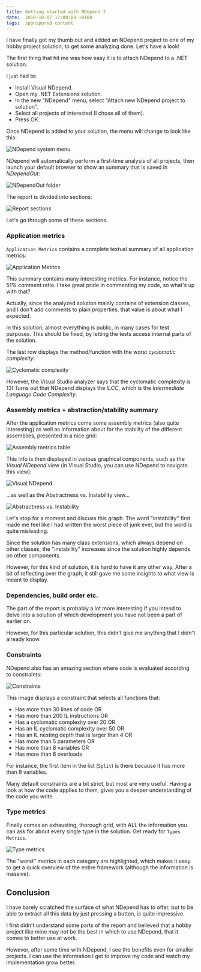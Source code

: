 ```yaml
---
title: Getting started with NDepend 3
date:  2010-10-07 12:00:00 +0100
tags:  sponspored-content
---
```


I have finally got my thumb out and added an NDepend project to one of my hobby project solution, to get some analyzing done. Let's have a look!

The first thing that hit me was how easy it is to attach NDepend to a .NET solution. 

I just had to:

- Install Visual NDepend.
- Open my .NET Extensions solution.
- In the new "NDepend" menu, select "Attach new NDepend project to solution".
- Select all projects of interested (I chose all of them).
- Press OK.

Once NDepend is added to your solution, the menu will change to look like this:

![NDepend system menu](/assets/blog/10/1007-1.png "NDepend system menu")

NDepend will automatically perform a first-time analysis of all projects, then launch your default browser to show an summary that is saved in *NDependOut*:

![NDependOut folder](/assets/blog/10/1007-2.png "The generated NDependOut folder")

The report is divided into sections:

![Report sections](/assets/blog/10/1007-3.png "The various sections of the NDepend report")

Let's go through some of these sections.


### Application metrics

`Application Metrics` contains a complete textual summary of all application metrics:

![Application Metrics](/assets/blog/10/1007-4.png "Application Metrics summary")

This summary contains many interesting metrics. For instance, notice the 51% comment ratio. I take great pride in commenting my code, so what's up with that?

Actually, since the analyzed solution mainly contains of extension classes, and I don't add comments to plain properties, that value is about what I expected.

In this solution, almost everything is public, in many cases for test purposes. This should be fixed, by letting the tests access internal parts of the solution.

The last row displays the method/function with the worst *cyclomatic complexity*:

![Cyclomatic complexity](/assets/blog/10/1007-5.png "The worst *cyclomatic complexity")

However, the Visual Studio analyzer says that the cyclomatic complexity is 13! Turns out that NDepend displays the *ILCC*, which is the *Intermediate Language Code Complexity*.


### Assembly metrics + abstraction/stability summary

After the application metrics come some assembly metrics (also quite interesting) as well as information about for the stability of the different assemblies, presented in a nice grid:

![Assembly metrics table](/assets/blog/10/1007-6.png "The NDepend Assembly metrics table")

This info is then displayed in various graphical components, such as the *Visual NDepend* view (in Visual Studio, you can use NDepend to navigate this view):

![Visual NDepend](/assets/blog/10/1007-7.png "The Visual NDepend View")

...as well as the Abstractness vs. Instability view...

![Abstractness vs. Instability](/assets/blog/10/1007-8.png "The Abstractness vs. Instability view")

Let's stop for a moment and discuss this graph. The word "instability" first made me feel like I had written the worst piece of junk ever, but the word is quite misleading.

Since the solution has many class extensions, which always depend on other classes, the "instability"  increases since the solution highly depends on other components.

However, for this kind of solution, it is hard to have it any other way. After a bit of reflecting over the graph, it still gave me some insights to what view is meant to display.


### Dependencies, build order etc.

The part of the report is probably a lot more interesting if you intend to delve into a solution of which development you have not been a part of earlier on.

However, for this particular solution, this didn't give me anything that I didn't already know.


### Constraints

NDepend also has an amazing section where code is evaluated according to constraints:

![Constraints](/assets/blog/10/1007-9.png "One of the vast number of constraint summaries")

This image displays a constraint that selects all functions that:

- Has more than 30 lines of code OR
- Has more than 200 IL instructions OR
- Has a cyclomatic complexity over 20 OR
- Has an IL cyclomatic complexity over 50 OR
- Has an IL nesting depth that is larger than 4 OR
- Has more than 5 parameters OR
- Has more than 8 variables OR
- Has more than 6 overloads

For instance, the first item in the list (`Split`) is there because it has more than 8 variables.

Many default constraints are a bit strict, but most are very useful. Having a look at how the  code applies to them, gives you a deeper understanding of the code you write.


### Type metrics

Finally comes an exhausting, thorough grid, with ALL the information you can ask for about every single type in the solution. Get ready for `Types Metrics`.

![Type metrics](/assets/blog/10/1007-10.png "Type metrics")

The "worst" metrics in each category are highlighted, which makes it easy to get a quick overview of the entire framework (although the information is massive).


## Conclusion

I have barely scratched the surface of what NDepend has to offer, but to be able to extract all this data by just pressing a button, is quite impressive.

I first didn't understand some parts of the report and believed that a hobby project like mine may not be the best in which to use NDepend, that it comes to better use at work.

However, after some time with NDepend, I see the benefits even for smaller projects. I can use the information I get to improve my code and watch my implementation grow better.